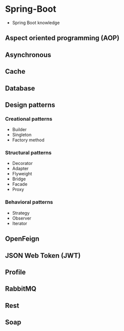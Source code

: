 # Spring-Boot
 - Spring Boot knowledge

## Aspect oriented programming (AOP)

## Asynchronous

## Cache

## Database

## Design patterns

### Creational patterns

 - Builder
 - Singleton
 - Factory method

### Structural patterns

 - Decorator
 - Adapter
 - Flyweight
 - Bridge
 - Facade
 - Proxy

### Behavioral patterns

- Strategy
- Observer
- Iterator

## OpenFeign

## JSON Web Token (JWT)

## Profile

## RabbitMQ

## Rest

## Soap
